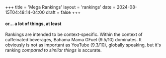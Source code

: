 +++
title = 'Mega Rankings'
layout = 'rankings'
date = 2024-08-15T04:48:14-04:00
draft = false
+++

#### or... a lot of things, at least

Rankings are intended to be context-specific. Within the context of caffeinated beverages, Bahama Mama GFuel (9.5/10) dominates. It obviously is not as important as YouTube (9.3/10), globally speaking, but it's ranking _compared to similar things_ is accurate.
